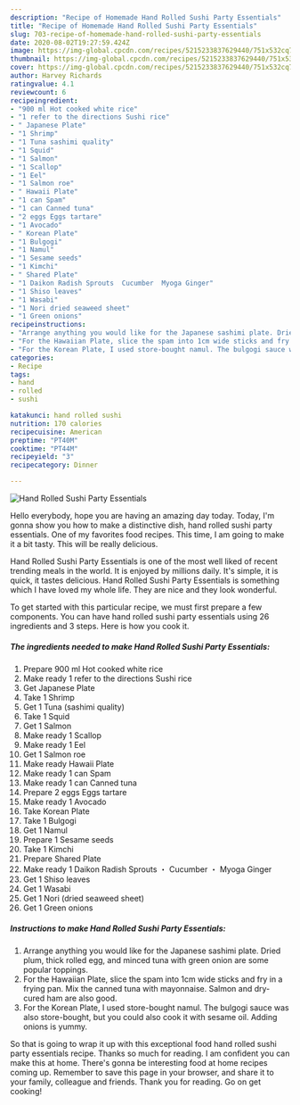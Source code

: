 ```yaml
---
description: "Recipe of Homemade Hand Rolled Sushi Party Essentials"
title: "Recipe of Homemade Hand Rolled Sushi Party Essentials"
slug: 703-recipe-of-homemade-hand-rolled-sushi-party-essentials
date: 2020-08-02T19:27:59.424Z
image: https://img-global.cpcdn.com/recipes/5215233837629440/751x532cq70/hand-rolled-sushi-party-essentials-recipe-main-photo.jpg
thumbnail: https://img-global.cpcdn.com/recipes/5215233837629440/751x532cq70/hand-rolled-sushi-party-essentials-recipe-main-photo.jpg
cover: https://img-global.cpcdn.com/recipes/5215233837629440/751x532cq70/hand-rolled-sushi-party-essentials-recipe-main-photo.jpg
author: Harvey Richards
ratingvalue: 4.1
reviewcount: 6
recipeingredient:
- "900 ml Hot cooked white rice"
- "1 refer to the directions Sushi rice"
- " Japanese Plate"
- "1 Shrimp"
- "1 Tuna sashimi quality"
- "1 Squid"
- "1 Salmon"
- "1 Scallop"
- "1 Eel"
- "1 Salmon roe"
- " Hawaii Plate"
- "1 can Spam"
- "1 can Canned tuna"
- "2 eggs Eggs tartare"
- "1 Avocado"
- " Korean Plate"
- "1 Bulgogi"
- "1 Namul"
- "1 Sesame seeds"
- "1 Kimchi"
- " Shared Plate"
- "1 Daikon Radish Sprouts  Cucumber  Myoga Ginger"
- "1 Shiso leaves"
- "1 Wasabi"
- "1 Nori dried seaweed sheet"
- "1 Green onions"
recipeinstructions:
- "Arrange anything you would like for the Japanese sashimi plate. Dried plum, thick rolled egg, and minced tuna with green onion are some popular toppings."
- "For the Hawaiian Plate, slice the spam into 1cm wide sticks and fry in a frying pan. Mix the canned tuna with mayonnaise. Salmon and dry-cured ham are also good."
- "For the Korean Plate, I used store-bought namul. The bulgogi sauce was also store-bought, but you could also cook it with sesame oil. Adding onions is yummy."
categories:
- Recipe
tags:
- hand
- rolled
- sushi

katakunci: hand rolled sushi 
nutrition: 170 calories
recipecuisine: American
preptime: "PT40M"
cooktime: "PT44M"
recipeyield: "3"
recipecategory: Dinner

---
```



![Hand Rolled Sushi Party Essentials](https://img-global.cpcdn.com/recipes/5215233837629440/751x532cq70/hand-rolled-sushi-party-essentials-recipe-main-photo.jpg)

Hello everybody, hope you are having an amazing day today. Today, I'm gonna show you how to make a distinctive dish, hand rolled sushi party essentials. One of my favorites food recipes. This time, I am going to make it a bit tasty. This will be really delicious.



Hand Rolled Sushi Party Essentials is one of the most well liked of recent trending meals in the world. It is enjoyed by millions daily. It's simple, it is quick, it tastes delicious. Hand Rolled Sushi Party Essentials is something which I have loved my whole life. They are nice and they look wonderful.


To get started with this particular recipe, we must first prepare a few components. You can have hand rolled sushi party essentials using 26 ingredients and 3 steps. Here is how you cook it.

<!--inarticleads1-->

##### The ingredients needed to make Hand Rolled Sushi Party Essentials:

1. Prepare 900 ml Hot cooked white rice
1. Make ready 1 refer to the directions Sushi rice
1. Get  Japanese Plate
1. Take 1 Shrimp
1. Get 1 Tuna (sashimi quality)
1. Take 1 Squid
1. Get 1 Salmon
1. Make ready 1 Scallop
1. Make ready 1 Eel
1. Get 1 Salmon roe
1. Make ready  Hawaii Plate
1. Make ready 1 can Spam
1. Make ready 1 can Canned tuna
1. Prepare 2 eggs Eggs tartare
1. Make ready 1 Avocado
1. Take  Korean Plate
1. Take 1 Bulgogi
1. Get 1 Namul
1. Prepare 1 Sesame seeds
1. Take 1 Kimchi
1. Prepare  Shared Plate
1. Make ready 1 Daikon Radish Sprouts ・ Cucumber ・ Myoga Ginger
1. Get 1 Shiso leaves
1. Get 1 Wasabi
1. Get 1 Nori (dried seaweed sheet)
1. Get 1 Green onions




<!--inarticleads2-->

##### Instructions to make Hand Rolled Sushi Party Essentials:

1. Arrange anything you would like for the Japanese sashimi plate. Dried plum, thick rolled egg, and minced tuna with green onion are some popular toppings.
1. For the Hawaiian Plate, slice the spam into 1cm wide sticks and fry in a frying pan. Mix the canned tuna with mayonnaise. Salmon and dry-cured ham are also good.
1. For the Korean Plate, I used store-bought namul. The bulgogi sauce was also store-bought, but you could also cook it with sesame oil. Adding onions is yummy.




So that is going to wrap it up with this exceptional food hand rolled sushi party essentials recipe. Thanks so much for reading. I am confident you can make this at home. There's gonna be interesting food at home recipes coming up. Remember to save this page in your browser, and share it to your family, colleague and friends. Thank you for reading. Go on get cooking!
